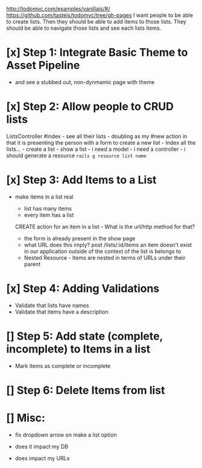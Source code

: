 http://todomvc.com/examples/vanillajs/#/
https://github.com/tastejs/todomvc/tree/gh-pages
I want people to be able to create lists. Then they should be able to add items to those lists. They should be able to navigate those lists and see each lists items.

# [x] Step 1: Integrate Basic Theme to Asset Pipeline
  - and see a stubbed out, non-dynmamic page with theme

# [x] Step 2: Allow people to CRUD lists
  ListsController
    #index
      - see all their lists
      - doubling as my #new action in that it is presenting the person with a form to create a new list
        - Index all the lists...
          - create a list
          - show a list
    - i need a model
    - i need a controller
    - i should generate a resource
      `rails g resource list name`

# [x] Step 3: Add Items to a List
  - make items in a list real
    - list has many items
    - every item has a list

    CREATE action for an item in a list - What is the url/http method for that?
      - the form is already present in the show page
      - what URL does this imply?
        post /lists/:id/items
    an item doesn't exist in our application outside of the context of the list is belongs to
    - Nested Resource - Items are nested in terms of URLs under their parent

# [x] Step 4: Adding Validations
  - Validate that lists have names
  - Validate that items have a description

# [] Step 5: Add state (complete, incomplete) to Items in a list
  - Mark items as complete or incomplete

# [] Step 6: Delete Items from list


  
# [] Misc:
  - fix dropdown arrow on make a list option


  - does it impact my DB
  - does impact my URLs
